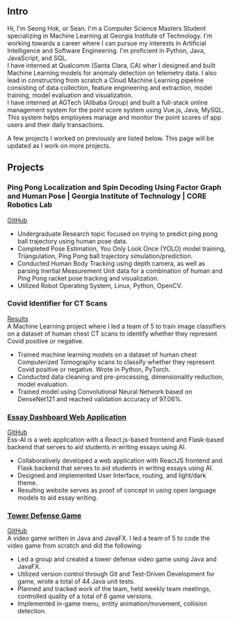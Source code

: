 ## Intro
Hi, I'm Seong Hok, or Sean. I'm a Computer Science Masters Student specializing in Machine Learning at Georgia Institute of Technology. I'm working towards a career where I can pursue my interests in Artificial Intelligence and Software Engineering.
I'm proficient in Python, Java, JavaScript, and SQL.  
I have interned at Qualcomm (Santa Clara, CA) wher I designed and built Machine Learning models for anomaly detection on telemetry data. I also lead in constructing from scratch a Cloud Machine Learning pipeline consisting of data collection, feature engineering and extraction, model training, model evaluation and visualization.  
I have interned at AGTech (Alibaba Group) and built a full-stack online management system for the point score system using Vue.js, Java, MySQL. This system helps employees manage and monitor the point scores of app users and their daily transactions.  

A few projects I worked on previously are listed below.
This page will be updated as I work on more projects.
## Projects

### Ping Pong Localization and Spin Decoding Using Factor Graph and Human Pose | Georgia Institute of Technology | CORE Robotics Lab
[GitHub](https://github.gatech.edu/slao8/pingpong-localization)
- Undergraduate Research topic focused on trying to predict ping pong ball trajectory using human pose data.
- Completed Pose Estimation, You Only Look Once (YOLO) model training, Triangulation, Ping Pong ball trajectory simulation/prediction.
- Conducted Human Body Tracking using depth camera, as well as parsing Inertial Measurement Unit data for a combination of human and Ping Pong racket pose tracking and visualization.
- Utilized Robot Operating System, Linux, Python, OpenCV.

### Covid Identifier for CT Scans
[Results](https://seonghoklao.github.io/covid-identifier-for-ct-scans/)  
A Machine Learning project where I led a team of 5 to train image classifiers on a dataset of human chest CT scans to identify whether they represent Covid positive or negative.
- Trained machine learning models on a dataset of human chest Computerized Tomography scans to classify whether they represent Covid positive or negative. Wrote in Python, PyTorch.
- Conducted data cleaning and pre-processing, dimensionality reduction, model evaluation.
- Trained model using Convolutional Neural Network based on DenseNet121 and reached validation accuracy of 97.06%.

### [Essay Dashboard Web Application](https://youtu.be/ZIn6aDeJJZo)
[GitHub](https://github.com/jakob-bjorner/essay-dashboard)  
Ess-AI is a web application with a React.js-based frontend and Flask-based backend that serves to aid students in writing essays using AI.
- Collaboratively developed a web application with ReactJS frontend and Flask backend that serves to aid students in writing essays using AI.
- Designed and implemented User Interface, routing, and light/dark theme.
- Resulting website serves as proof of concept in using open language models to aid essay writing.

### [Tower Defense Game](https://youtu.be/t3jO11r3wCM)
[GitHub](https://github.gatech.edu/yma436/Winter-Boot-Tower-Defense)  
A video game written in Java and JavaFX.
I led a team of 5 to code the video game from scratch and did the following:
- Led a group and created a tower defense video game using Java and JavaFX.
- Utilized version control through Git and Test-Driven Development for game, wrote a total of 44 Java unit tests.
-	Planned and tracked work of the team, held weekly team meetings, controlled quality of a total of 6 game versions.
-	Implemented in-game menu, entity animation/movement, collision detection.

